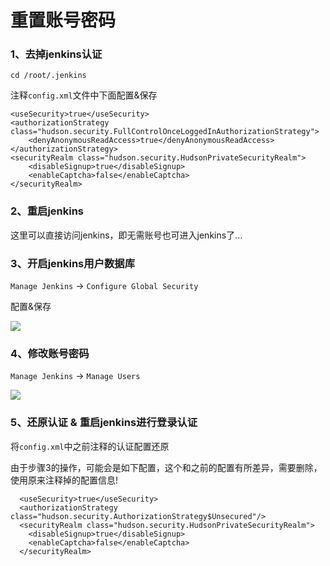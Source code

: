 # 重置账号密码

### 1、去掉jenkins认证

```shell
cd /root/.jenkins
```

注释`config.xml`文件中下面配置&保存

```
<useSecurity>true</useSecurity>
<authorizationStrategy class="hudson.security.FullControlOnceLoggedInAuthorizationStrategy">
    <denyAnonymousReadAccess>true</denyAnonymousReadAccess>
</authorizationStrategy>
<securityRealm class="hudson.security.HudsonPrivateSecurityRealm">
    <disableSignup>true</disableSignup>
    <enableCaptcha>false</enableCaptcha>
</securityRealm>
```

### 2、重启jenkins

这里可以直接访问jenkins，即无需账号也可进入jenkins了...

### 3、开启jenkins用户数据库

`Manage Jenkins` -> `Configure Global Security`

配置&保存

![](images/jenkins-password-security-01.png)

### 4、修改账号密码

`Manage Jenkins` -> `Manage Users`

![](images/jenkins-password-security-02.png)

### 5、还原认证 & 重启jenkins进行登录认证

将`config.xml`中之前注释的认证配置还原

由于步骤3的操作，可能会是如下配置，这个和之前的配置有所差异，需要删除，使用原来注释掉的配置信息!

```
  <useSecurity>true</useSecurity>
  <authorizationStrategy class="hudson.security.AuthorizationStrategy$Unsecured"/>
  <securityRealm class="hudson.security.HudsonPrivateSecurityRealm">
    <disableSignup>true</disableSignup>
    <enableCaptcha>false</enableCaptcha>
  </securityRealm>
```

